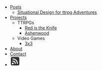 * [Posts](posts.md)
    * [Situational Design for ttrpg Adventures](posts/situationalDesignForRPGAdventures.md)
* [Projects](projects.md)
    * TTRPGs
        * [Red is the Knife](projects/RitK.md)
        * [Ashenwood](projects/Ashenwood.md)
    * Video Games
        * [3x3](projects/3x3.md)
* [About](about.md)
* [Contact](mailto:levigilbert00@gmail.com)
* [![RSS](images/rss.png)](feed.rss ':ignore')